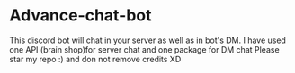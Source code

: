 # Advance-chat-bot
This discord bot will chat in your server as well as in bot's DM.
I have used one API (brain shop)for server chat and one package for DM chat
Please star my repo :)
and don not remove credits XD
